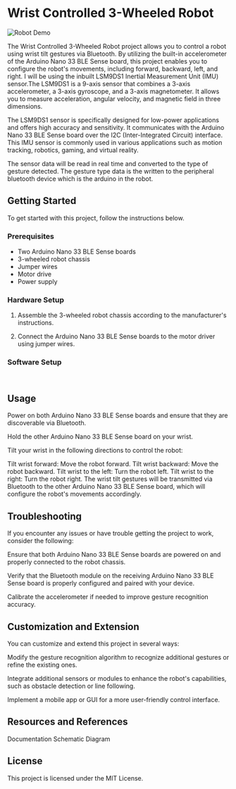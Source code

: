 # Wrist Controlled 3-Wheeled Robot

![Robot Demo](/images/robot-demo.gif)

The Wrist Controlled 3-Wheeled Robot project allows you to control a robot using wrist tilt gestures via Bluetooth. By utilizing the built-in accelerometer of the Arduino Nano 33 BLE Sense board, this project enables you to configure the robot's movements, including forward, backward, left, and right. I will be using the inbuilt LSM9DS1 Inertial Measurement Unit (IMU) sensor.The LSM9DS1 is a 9-axis sensor that combines a 3-axis accelerometer, a 3-axis gyroscope, and a 3-axis magnetometer. It allows you to measure acceleration, angular velocity, and magnetic field in three dimensions.

The LSM9DS1 sensor is specifically designed for low-power applications and offers high accuracy and sensitivity. It communicates with the Arduino Nano 33 BLE Sense board over the I2C (Inter-Integrated Circuit) interface. This IMU sensor is commonly used in various applications such as motion tracking, robotics, gaming, and virtual reality.

The sensor data will be read in real time and converted to the type of gesture detected. The gesture type data is the written to the peripheral bluetooth device which is the arduino in the robot.

## Getting Started

To get started with this project, follow the instructions below.

### Prerequisites

- Two Arduino Nano 33 BLE Sense boards
- 3-wheeled robot chassis
- Jumper wires
- Motor drive
- Power supply

### Hardware Setup

1. Assemble the 3-wheeled robot chassis according to the manufacturer's instructions.

2. Connect the Arduino Nano 33 BLE Sense boards to the motor driver using jumper wires.

### Software Setup



   ```cpp
   
   ```
   ```cpp
   
   ```



## Usage
Power on both Arduino Nano 33 BLE Sense boards and ensure that they are discoverable via Bluetooth.

Hold the other Arduino Nano 33 BLE Sense board on your wrist.

Tilt your wrist in the following directions to control the robot:

Tilt wrist forward: Move the robot forward.
Tilt wrist backward: Move the robot backward.
Tilt wrist to the left: Turn the robot left.
Tilt wrist to the right: Turn the robot right.
The wrist tilt gestures will be transmitted via Bluetooth to the other Arduino Nano 33 BLE Sense board, which will configure the robot's movements accordingly.

## Troubleshooting
If you encounter any issues or have trouble getting the project to work, consider the following:

Ensure that both Arduino Nano 33 BLE Sense boards are powered on and properly connected to the robot chassis.

Verify that the Bluetooth module on the receiving Arduino Nano 33 BLE Sense board is properly configured and paired with your device.

Calibrate the accelerometer if needed to improve gesture recognition accuracy.

## Customization and Extension
You can customize and extend this project in several ways:

Modify the gesture recognition algorithm to recognize additional gestures or refine the existing ones.

Integrate additional sensors or modules to enhance the robot's capabilities, such as obstacle detection or line following.

Implement a mobile app or GUI for a more user-friendly control interface.

## Resources and References

Documentation
Schematic Diagram

## License
This project is licensed under the MIT License.
